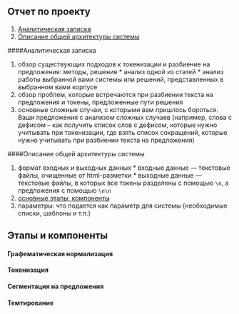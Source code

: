 ## Отчет по проекту

1. [Аналитическая записка](https://github.com/gree-gorey/sentence_splitter/blob/master/report.md#Аналитическая-записка)
2. [Описание общей архитектуры системы](https://github.com/gree-gorey/sentence_splitter/blob/master/report.md#Описание-общей-архитектуры-системы)

####Аналитическая записка
  1. обзор существующих подходов к токенизации и разбиение на предложения: методы, решения
    * анализ одной из статей
    * анализ работы выбранной вами системы или решений, представленных в выбранном вами корпусе
  2. обзор проблем, которые встречаются при разбиении текста на предложения и токены, предложенные пути решения
  3. основные сложные случаи, с которыми вам пришлось бороться. Ваши предложения с анализом сложных случаев (например, слова с дефисом – как получить список слов с дефисом, которые нужно учитывать при токенизации, где взять список сокращений, которые нужно учитывать при разбиении текста на предложения)

####Описание общей архитектуры системы
  1. формат входных и выходных данных
    * входные данные ― текстовые файлы, очищенные от html-разметки
    * выходные данные ― текстовые файлы, в которых все токены разделены с помощью `\n`, а предложения с помощью `\n\n`
  2. [основные этапы, компоненты](https://github.com/gree-gorey/sentence_splitter/blob/master/report.md#Этапы-и-компоненты)
  3. параметры: что подается как параметр для системы (необходимые списки, шаблоны и т.п.)


## Этапы и компоненты

#### Графематическая нормализация

#### Токенизация

#### Сегментация на предложения

#### Темтирование
